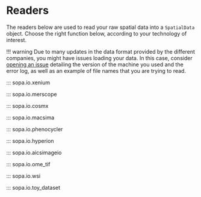 # Readers

The readers below are used to read your raw spatial data into a `SpatialData` object. Choose the right function below, according to your technology of interest.

!!! warning
    Due to many updates in the data format provided by the different companies, you might have issues loading your data. In this case, consider [opening an issue](https://github.com/gustaveroussy/sopa/issues) detailing the version of the machine you used and the error log, as well as an example of file names that you are trying to read.

::: sopa.io.xenium

::: sopa.io.merscope

::: sopa.io.cosmx

::: sopa.io.macsima

::: sopa.io.phenocycler

::: sopa.io.hyperion

::: sopa.io.aicsimageio

::: sopa.io.ome_tif

::: sopa.io.wsi

::: sopa.io.toy_dataset
